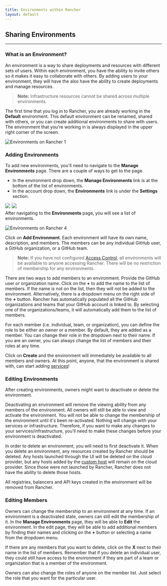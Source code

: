 ```yaml
---
title: Environments within Rancher
layout: default
---
```


## Sharing Environments
---

### What is an Environment?

<span class="highlight">An environment is a way to share deployments and resources with different sets of users. Within each environment, you have the ability to invite others so it makes it easy to collaborate with others. By adding users to your environment, they will have the also have the ability to create deployments and manage resources. </span>

> **Note:** Infrastructure resources cannot be shared across multiple environments. 

The first time that you log in to Rancher, you are already working in the **Default** environment. This default environment can be renamed, shared with others, or you can create additional environments to share with users. The environment that you're working in is always displayed in the upper right corner of the screen.

![Environments on Rancher 1]({{site.baseurl}}/img/rancher_environments_1.png)

### Adding Environments

To add new environments, you'll need to navigate to the **Manage Environments** page. There are a couple of ways to get to the page.

* In the environment drop down, the **Manage Environments** link is at the bottom of the list of environments. 
* In the account drop down, the **Environments** link is under the **Settings** section.

<img src="{{site.baseurl}}/img/rancher_environments_2.png" style="float: left; margin-right: 1%; margin-bottom: 0.5em;">
<img src="{{site.baseurl}}/img/rancher_environments_3.png" style="float: left; margin-right: 1%; margin-bottom: 0.5em;">
<p style="clear: both;">


After navigating to the **Environments** page, you will see a list of environments.

![Environments on Rancher 4]({{site.baseurl}}/img/Rancher_environments_4.png)

Click on **Add Environment**. Each environment will have its own name, description, and members. The members can be any individual GitHub user, a GitHub organization, or a GitHub team. 

> **Note:** If you have not configured [Access Control]({{site.baseurl}}/docs/configuration/access-control/), all environments will be available to anyone accessing Rancher. There will be no restriction of membership for any environments.

There are two ways to add members to an environment. Provide the GitHub user or organization name. Click on the **+** to add the name to the list of members. If the name is not on the list, then they will not be added to the environment. Alternatively, there is a dropdown menu on the right side of the **+** button. Rancher has automatically populated all the GitHub organizations and teams that your GitHub account is linked to. By selecting one of the organizations/teams, it will automatically add them to the list of members. 

For each member (i.e. individual, team, or organization), you can define the role to be either an owner or a member. By default, they are added as a member. You can change their role in the dropdown next to their name. If you are an owner, you can always change the list of members and their roles at any time.

Click on **Create** and the environment will immediately be available to all members and owners. At this point, anyone, that the environment is shared with, can start adding [services]({{site.baseurl}}/docs/services/)!

### Editing Environments

After creating environments, owners might want to deactivate or delete the environment. 

Deactivating an environment will remove the viewing ability from any members of the environment. All owners will still be able to view and activate the environment. You will not be able to change the membership of the environment until it's been re-activated. Nothing will change with your services or infrastructure. Therefore, if you want to make any changes to your services/infrastructure, you'll need to make these changes before your environment is deactivated.

In order to delete an environment, you will need to first deactivate it. When you delete an environment, any resources created by Rancher should be deleted. Any hosts launched through the UI will be deleted on the cloud provider, but any hosts added by the [custom host]({{site.baseurl}}/docs/infrastructure/hosts/custom/) will remain on the cloud provider. Since those were not launched by Rancher, Rancher does not have the ability to delete those hosts.

All registries, balancers and API keys created in the environment will be removed from Rancher.

### Editing Members

Owners can change the membership to an environment at any time. If an environment is a deactivated state, owners can still edit the membership of it. In the **Manage Environments** page, they will be able to **Edit** the environment. In the edit page, they will be able to add additional members by finding their names and clicking on the **+** button or selecting a name from the dropdown menu. 

If there are any members that you want to delete, click on the **X** next to their name in the list of members. Remember that if you delete an individual user, they could still have access to the environment if they are part of a team or organization that is a member of the environment.  

Owners can also change the roles of anyone on the member list. Just select the role that you want for the particular user.


